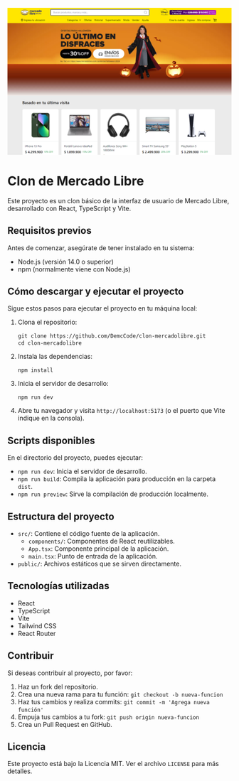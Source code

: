 ![alt text](image.png)

# Clon de Mercado Libre

Este proyecto es un clon básico de la interfaz de usuario de Mercado Libre, desarrollado con React, TypeScript y Vite.

## Requisitos previos

Antes de comenzar, asegúrate de tener instalado en tu sistema:

- Node.js (versión 14.0 o superior)
- npm (normalmente viene con Node.js)

## Cómo descargar y ejecutar el proyecto

Sigue estos pasos para ejecutar el proyecto en tu máquina local:

1. Clona el repositorio:
   ```
   git clone https://github.com/DemcCode/clon-mercadolibre.git
   cd clon-mercadolibre
   ```

2. Instala las dependencias:
   ```
   npm install
   ```

3. Inicia el servidor de desarrollo:
   ```
   npm run dev
   ```

4. Abre tu navegador y visita `http://localhost:5173` (o el puerto que Vite indique en la consola).

## Scripts disponibles

En el directorio del proyecto, puedes ejecutar:

- `npm run dev`: Inicia el servidor de desarrollo.
- `npm run build`: Compila la aplicación para producción en la carpeta `dist`.
- `npm run preview`: Sirve la compilación de producción localmente.

## Estructura del proyecto

- `src/`: Contiene el código fuente de la aplicación.
  - `components/`: Componentes de React reutilizables.
  - `App.tsx`: Componente principal de la aplicación.
  - `main.tsx`: Punto de entrada de la aplicación.
- `public/`: Archivos estáticos que se sirven directamente.

## Tecnologías utilizadas

- React
- TypeScript
- Vite
- Tailwind CSS
- React Router

## Contribuir

Si deseas contribuir al proyecto, por favor:

1. Haz un fork del repositorio.
2. Crea una nueva rama para tu función: `git checkout -b nueva-funcion`
3. Haz tus cambios y realiza commits: `git commit -m 'Agrega nueva función'`
4. Empuja tus cambios a tu fork: `git push origin nueva-funcion`
5. Crea un Pull Request en GitHub.

## Licencia

Este proyecto está bajo la Licencia MIT. Ver el archivo `LICENSE` para más detalles.